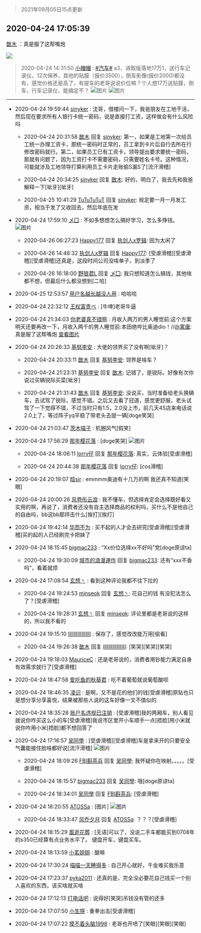 > 2021年09月05日15点更新
<link rel="stylesheet" href="https://cdn.jsdelivr.net/gh/taotie6/sampleJSON@main/css/photo_show.css">


 ## 2020-04-24 17:05:39 

 [㪚木](https://www.coolapk.com/feed/18312623?shareKey=NWRhYzRiNDhkMjgxNjEzMTc1NDk~) ：真是服了这帮嘴炮 

<div class="album">
<img class="img-item" src="https://image.coolapk.com/feed/2020/0424/17/1081091_832698fc_9091_1063@1080x1532.png" />
</div>

> 2020-04-24 14:31:50 
> [小帽帽](https://www.coolapk.com/feed/18309253?shareKey=YzU5MmNlYjM0MDNkNjEzMTc1NDk~) : <a class="feed-link-tag" href="/t/汽车?type=0">#汽车#</a> a3，进取版落地17万1，送行车记录仪，12次保养，其他的贴膜（报价3500），倒车影像(报价2000)都没有，感觉价格还是高了，有提车的老哥说说价位嘛？个人想17万送贴膜，倒车，行车记录仪，能搞定不？ 
![图片](https://image.coolapk.com/feed/2020/0424/14/834623_9909_5994@3325x2494.jpg)
![图片](https://image.coolapk.com/feed/2020/0424/14/834623_9908_3703@3325x2494.jpg)

 ------- 

- 2020-04-24 19:59:44 [sinyker](uid=684334) : 沈哥，借楼问一下，我爸朋友在工地干活，然后现在要求所有人银行卡统一密码，说是直接打工资，这样做会有什么风险吗 

    - 2020-04-24 20:31:58 [㪚木](uid=1081091) 回复 [sinyker](uid=684334): 第一，如果是工地第一次给员工统一办理工资卡，那统一密码时正常的，员工拿到卡片后自行去所在行修改密码就行。第二，如果员工已有工资卡，领导提出要求要统一密码，那就有问题了，因为工资打卡不需要密码，只需要姓名卡号。这种情况，可能就涉及工地领导打算利用员工卡片走账偷S漏S了[流汗滑稽] 

    - 2020-04-24 20:34:25 [sinyker](uid=684334) 回复 [㪚木](uid=1081091): 好的，明白了，我去先和我爸解释一下[呲牙][呲牙] 

    - 2020-04-25 10:41:29 [TuTuTuTuT](uid=1433312) 回复 [sinyker](uid=684334): 规定要一月一月发工资，相当于发了又收回去，然后年底在发 

- 2020-04-24 17:59:10 [乄囗](uid=759206) : 不如多想想怎么搞好学习，怎么多挣钱。 ![图片](https://image.coolapk.com/feed/2020/0424/17/759206_6df55103_2349_9825@800x712.jpeg)

    - 2020-04-26 06:27:23 [Happy177](uid=1968800) 回复 [执剑人x罗辑](uid=1980858): 因为太闲了 

    - 2020-04-26 14:46:32 [执剑人x罗辑](uid=1980858) 回复 [Happy177](uid=1968800): [受虐滑稽][受虐滑稽][受虐滑稽]还真是，这段时间公司没啥单子，到淡季了 

    - 2020-04-26 16:18:00 [野狼君L](uid=935230) 回复 [乄囗](uid=759206): 我只想知道怎么搞钱，其他啥都不想，但最后什么都没想到[二哈] 

- 2020-04-25 12:53:57 [用户名越长越没人用](uid=1404422) : 哈哈哈 

- 2020-04-24 22:32:12 [王权富贵ベ](uid=487519) : [牛啤]老哥牛逼 

- 2020-04-24 21:34:03 [你老婆真不错啊](uid=3261967) : 月收入两万的男人睡觉前:这个方案明天还要再改一下，月收入两千的男人睡觉前:本田绝哔比奥迪dio！//<a class="feed-link-uname" href="/u/寓庸">@寓庸</a>: 真是服了这帮嘴炮  <a class="feed-forward-pic" href="http://image.coolapk.com/feed/2020/0424/17/1081091_832698fc_9091_1063@1080x1532.png">查看图片</a> 

- 2020-04-24 20:26:33 [基努李安](uid=2093978) : 大佬的领界买了没有啊[呲牙]？ 

    - 2020-04-24 20:33:11 [㪚木](uid=1081091) 回复 [基努李安](uid=2093978): 领界是啥车？ 

    - 2020-04-24 21:23:31 [基努李安](uid=2093978) 回复 [㪚木](uid=1081091): 记错了，是锐际。好像有次你说过买辆锐际买菜[呲牙] 

    - 2020-04-24 21:31:43 [㪚木](uid=1081091) 回复 [基努李安](uid=2093978): 没说买，当时准备给老头换辆车，去试驾了锐际，感觉不错。之后又去看了冠道，感觉更舒服，老头试驾了一下觉得不错，不过当时只有1.5，2.0没上市，前几天4S店来电话说2.0上了，等过阵子yq平稳了带老头去提一辆[doge笑哭] 

- 2020-04-24 21:03:47 [茨木喵子](uid=2155035) : 机圈风气[假笑] 

- 2020-04-24 17:56:29 [那年樱花落](uid=2859206) : [doge笑哭] ![图片](https://image.coolapk.com/feed/2020/0424/17/2859206_bdfe9bfe_2186_8627@465x352.jpeg)

    - 2020-04-24 18:06:11 [lorry仔](uid=1719958) 回复 [那年樱花落](uid=2859206): 真实，云体验[受虐滑稽] 

    - 2020-04-24 20:44:38 [那年樱花落](uid=2859206) 回复 [lorry仔](uid=1719958): [cos滑稽] 

- 2020-04-24 20:19:07 [晗sir](uid=1868865) : emmmm奥迪有十几万的啊  我还真不知道[笑眼] 

- 2020-04-24 20:00:26 [风卷彤云浪](uid=840226) : 我不懂车，但选择肯定会选择既好看又实用的啊，再说了，消费者还没有自主选择商品的权利吗，买什么不是他自己的自由吗，bb这bb那抨击什么[挨打][挨打] 

- 2020-04-24 19:42:14 [华而不为](uid=1212555) : 买不起的人才会去研究[受虐滑稽][受虐滑稽]买的起的人已经刷完卡把妹了 

- 2020-04-24 18:15:45 [bigmac233](uid=2486571) : “Xx价位选择xx不好吗”党[doge原谅ta] 

    - 2020-04-24 19:30:09 [城市的浪漫運作](uid=740278) 回复 [bigmac233](uid=2486571): 还有“xxx不香吗”，看着就烦 

- 2020-04-24 17:08:54 [玄想丶](uid=2199572) : 看到这种评论我都不往下拉的 

    - 2020-04-24 19:24:53 [minseok](uid=2361006) 回复 [玄想丶](uid=2199572): 花自己的钱 有没犯法怎么了？[受虐滑稽] 

    - 2020-04-24 19:28:31 [玄想丶](uid=2199572) 回复 [minseok](uid=2361006): 评论里都是老哥说的这样的，所以我不看的 

- 2020-04-24 19:15:10 [IIlIIllIlIIllIlII](uid=1286315) : 保存了，感觉改改能万用[偷看] 

    - 2020-04-24 19:26:38 [㪚木](uid=1081091) 回复 [IIlIIllIlIIllIlII](uid=1286315): [笑哭][笑哭][笑哭] 

- 2020-04-24 19:18:03 [MauriceC](uid=2661286) : 还是老哥说的，消费者用钞能力满足自身有效需求就行了[受虐滑稽] 

- 2020-04-24 18:47:58 [爱吃鱼的秋葵君](uid=1197189) : 吃不着葡萄就说葡萄酸呗 

- 2020-04-24 18:46:35 [凌识](uid=1375328) : 是啊，又不是花的他们的钱[受虐滑稽]原贴也只是想分享分享喜悦，结果被那些人说的这车好像一文不值似的 

- 2020-04-24 18:35:28 [账户名违规已注销](uid=1039732) : [受虐滑稽]我的两厢车，别人看见就说你咋买这么小的车[受虐滑稽]我说市区里开小车顺手一点[捂脸]用小米就说你咋用小米[捂脸]都不想回答了 

- 2020-04-24 17:16:57 [吴同學](uid=1320218) : [受虐滑稽][受虐滑稽]车是拿来开的只要安全气囊能接住脸啥都好说[流汗滑稽] ![图片](https://image.coolapk.com/feed/2020/0424/17/1320218_d7bd09f9_9815_9746@304x219.gif)

    - 2020-04-24 18:09:26 [FBI斟茶兵](uid=2990798) 回复 [吴同學](uid=1320218): 我怀疑你在映射。。。。。[受虐滑稽] 

    - 2020-04-24 18:15:57 [bigmac233](uid=2486571) 回复 [吴同學](uid=1320218): 哦[doge原谅ta] 

    - 2020-04-24 18:34:01 [吴同學](uid=1320218) 回复 [FBI斟茶兵](uid=2990798): [受虐滑稽] 

- 2020-04-24 18:20:55 [ATOSSa](uid=2489532) : [图片] ![图片](https://image.coolapk.com/feed/2020/0417/14/2481798_481f844e_4689_2648@864x907.gif)

    - 2020-04-24 18:33:47 [风乔夕月](uid=2725527) 回复 [ATOSSa](uid=2489532): ？？？[受虐滑稽] 

- 2020-04-24 18:15:29 [風逝花葬](uid=739984) : [无语]可以了，没说二手车都能买到0708年的s350已经算有点业务水平了。
键盘开车，键盘买车。 

- 2020-04-24 18:13:59 [小茗姐姐](uid=2225525) : 酸嘛 

- 2020-04-24 17:30:24 [喵喵一天睡得多](uid=1270287) : 自己开心就好，千金难买我乐意 

- 2020-04-24 17:23:37 [pyka2011](uid=1356060) : 还真的是，完全没必要花自己钱买一个别人喜欢的东西，该买啥就买啥 

- 2020-04-24 17:12:13 [打电话吧](uid=1906112) : 说得好[笑哭]吊钱没有管的还多 

- 2020-04-24 17:07:50 [小生呀](uid=1696619) : 重拳出击[受虐滑稽] 

- 2020-04-24 17:07:22 [摸不着头脑1998](uid=803914) : 老哥也开喷了[笑眼][笑眼][笑眼] 

